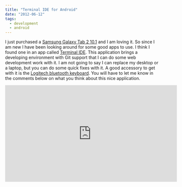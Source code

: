 ```yaml
---
title: "Terminal IDE for Android"
date: "2012-06-12"
tags:
  - development
  - android
---
```


I just purchased a [Samsung Galaxy Tab 2 10.1](http://www.amazon.com/Samsung-Galaxy-Tab-10-1-Inch-Wi-Fi/dp/B007M50PTM/ref=sr_1_1?ie=UTF8&qid=1339511679&sr=8-1) and I am loving it. So since I am new I have been looking around for some good apps to use. I think I found one in an app called [Terminal IDE](https://play.google.com/store/apps/details?id=com.spartacusrex.spartacuside&hl=en). This application brings a developing environment with Git support that I can do some web development work with it. I am not going to say I can replace my desktop or a laptop, but you can do some quick fixes with it. A good accessory to get with it is the [Logitech bluetooth keyboard](http://www.amazon.com/Logitech-Tablet-Keyboard-Android-920-003390/dp/B0054L8N7M/ref=sr_1_1?s=electronics&ie=UTF8&qid=1339512202&sr=1-1). You will have to let me know in the comments below on what you think about this nice application.

<iframe width="560" height="315" src="https://www.youtube.com/embed/zJkU4srsnGE" frameborder="0" allow="accelerometer; autoplay; encrypted-media; gyroscope; picture-in-picture" allowfullscreen></iframe>

